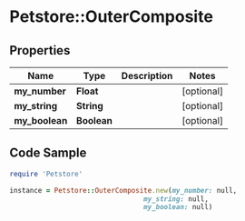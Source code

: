 # Petstore::OuterComposite

## Properties
Name | Type | Description | Notes
------------ | ------------- | ------------- | -------------
**my_number** | **Float** |  | [optional] 
**my_string** | **String** |  | [optional] 
**my_boolean** | **Boolean** |  | [optional] 

## Code Sample

```ruby
require 'Petstore'

instance = Petstore::OuterComposite.new(my_number: null,
                                 my_string: null,
                                 my_boolean: null)
```


